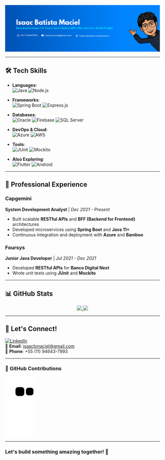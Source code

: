 <img src="image/backgroundPortifolioIsaac.png" alt="Background Image">

---

## 🛠️ **Tech Skills**

- **Languages**:  
  ![Java](https://img.shields.io/badge/Java-ED8B00?style=for-the-badge&logo=java&logoColor=white) ![Node.js](https://img.shields.io/badge/Node.js-43853D?style=for-the-badge&logo=node.js&logoColor=white)

- **Frameworks**:  
  ![Spring Boot](https://img.shields.io/badge/Spring%20Boot-6DB33F?style=for-the-badge&logo=spring&logoColor=white) ![Express.js](https://img.shields.io/badge/Express.js-404D59?style=for-the-badge)

- **Databases**:  
  ![Oracle](https://img.shields.io/badge/Oracle-F80000?style=for-the-badge&logo=oracle&logoColor=white) ![Firebase](https://img.shields.io/badge/Firebase-FFCA28?style=for-the-badge&logo=firebase&logoColor=white) ![SQL Server](https://img.shields.io/badge/SQL%20Server-CC2927?style=for-the-badge&logo=microsoft%20sql%20server&logoColor=white)

- **DevOps & Cloud**:  
  ![Azure](https://img.shields.io/badge/Azure-0078D4?style=for-the-badge&logo=microsoftazure&logoColor=white) ![AWS](https://img.shields.io/badge/AWS-232F3E?style=for-the-badge&logo=amazonaws&logoColor=white)

- **Tools**:  
  ![JUnit](https://img.shields.io/badge/JUnit-25A162?style=for-the-badge&logo=junit5&logoColor=white) ![Mockito](https://img.shields.io/badge/Mockito-25A162?style=for-the-badge)

- **Also Exploring**:  
  ![Flutter](https://img.shields.io/badge/Flutter-02569B?style=for-the-badge&logo=flutter&logoColor=white) ![Android](https://img.shields.io/badge/Android-3DDC84?style=for-the-badge&logo=android&logoColor=white)

---

## 💼 **Professional Experience**

### Capgemini

**System Development Analyst** | _Dec 2021 - Present_

- Built scalable **RESTful APIs** and **BFF (Backend for Frontend)** architectures
- Developed microservices using **Spring Boot** and **Java 11+**
- Continuous integration and deployment with **Azure** and **Bamboo**

### Foursys

**Junior Java Developer** | _Jul 2021 - Dec 2021_

- Developed **RESTful APIs** for **Banco Digital Next**
- Wrote unit tests using **JUnit** and **Mockito**

---

## 📊 **GitHub Stats**

<div align="center">
  <a href="https://github.com/bisaacm1">
    <img height="180em" src="https://github-readme-stats.vercel.app/api?username=bisaacm1&show_icons=true&theme=dracula&include_all_commits=true&count_private=true"/>
    <img height="180em" src="https://github-readme-stats.vercel.app/api/top-langs/?username=bisaacm1&layout=compact&langs_count=7&theme=dracula"/>
  </a>
</div>

---

## 📱 **Let's Connect!**

[![LinkedIn](https://img.shields.io/badge/LinkedIn-0077B5?style=for-the-badge&logo=linkedin&logoColor=white)](https://www.linkedin.com/in/isaac-batista-maciel)  
📧 **Email**: isaacbmaciel@gmail.com  
📱 **Phone**: +55 (11) 94643-7993

---

### 🐍 **GitHub Contributions**

![Snake animation](https://github.com/bisaacm1/bisaacm1/blob/output/github-contribution-grid-snake.svg)

---

### Let's build something amazing together! 🚀
